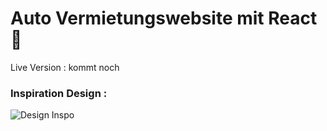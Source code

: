 # Auto Vermietungswebsite mit React 🚗

Live Version : kommt noch

### Inspiration Design :
![Design Inspo](https://cdn.dribbble.com/userupload/6822434/file/original-50549f8253b386c9c3ada07c1607ca50.png?compress=1&resize=1024x768)
